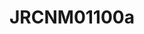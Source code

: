 <a name="material" />

# JRCNM01100a
<script type="application/ld+json">
  {
    "@context": "https://schema.org/",
    "@type": "ChemicalSubstance",
    "http://purl.org/dc/terms/conformsTo":
      {
        "@type": "CreativeWork",
        "@id": "https://bioschemas.org/profiles/ChemicalSubstance/0.4-RELEASE/"
      },
    "@id": "https://egonw.github.io/nanowiki/nanowiki376.html#material",
    "name": "JRCNM01100a",
    "sameAs: "http://127.0.0.1/mediawiki/index.php/Special:URIResolver/JRCNM01100a"
  }
</script>

